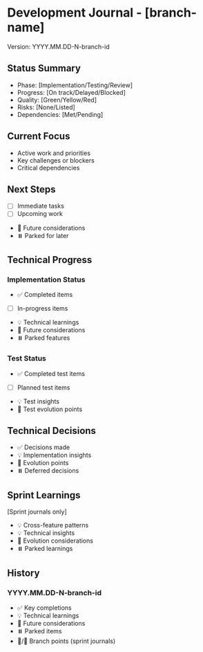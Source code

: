 # Development Journal - [branch-name]
Version: YYYY.MM.DD-N-branch-id

<!--
KEY GUIDELINES:
1. Fixed Sections (in order):
   Feature Journal Structure:
   - Status Summary: Phase, progress, quality, risks, dependencies
   - Current Focus: Active work, challenges, dependencies
   - Next Steps: Immediate tasks, upcoming work
   - Technical Progress: Implementation status, test status
   - Technical Decisions: Key architectural and technical choices
   - History: Newest entries first, with concrete technical details

   Sprint Journal Structure:
   - Status Summary: Overall sprint health
   - Current Focus: Status per feature, with active challenges
   - Next Steps: Sprint-level priorities
   - Technical Progress: Cross-feature implementation, patterns
   - Technical Decisions: Architecture evolution, shared patterns
   - Sprint Learnings: Cross-feature insights
   - History: Oldest first, tracking feature flow

2. Symbols:
   ✅ = Completed item
   [ ] = Planned/in-progress item
   💡 = Technical learning/insight
   🔄 = Future consideration (uncovered but not yet explored)
   ⏸️ = Parked item (planned but later deemed optional)
   🔵 = Branch creation (sprint journals)
   🔹 = Branch merge (sprint journals)

3. Symbol Usage Examples:
   🔄 Future consideration:
   - "Need to consider error retry behavior" (discovered during implementation)
   - "Caching might be needed here" (noticed potential bottleneck)
   - "Consider adding validation" (uncovered edge case)

   ⏸️ Parked item:
   - "Structured logging" (planned but simple logging sufficient)
   - "Correlation IDs" (planned but not needed for single user)
   - "Complex error tracking" (planned but basic errors work fine)

4. Keep entries:
   - Focused on what matters
   - Technical and concrete
   - Free of routine progress

5. History Examples:
   Feature Journal:
   ### 2024.02.23-2-feature-30
   - ✅ Implemented timezone validation
   - 💡 Repository pattern works well here
   - 🔄 Might need caching (noticed in testing)
   - ⏸️ Complex validation rules (planned but basic rules sufficient)

   Sprint Journal:
   ### 2024.02.13-2-sprint-02
   - 🔵 CR-23 (Timezone Implementation) branched
   - ✅ Base timezone validation defined
   - 💡 UTC standardization reduced complexity
   ### 2024.02.22-6-sprint-02
   - 🔹 CR-23 merged back into sprint
   - ✅ All timezone components verified
   - 💡 Cross-feature pattern emerged for validation
-->

## Status Summary
- Phase: [Implementation/Testing/Review]
- Progress: [On track/Delayed/Blocked]
- Quality: [Green/Yellow/Red]
- Risks: [None/Listed]
- Dependencies: [Met/Pending]

## Current Focus
- Active work and priorities
- Key challenges or blockers
- Critical dependencies

## Next Steps
- [ ] Immediate tasks
- [ ] Upcoming work
- 🔄 Future considerations
- ⏸️ Parked for later

## Technical Progress
### Implementation Status
- ✅ Completed items
- [ ] In-progress items
- 💡 Technical learnings
- 🔄 Future considerations
- ⏸️ Parked features

### Test Status
- ✅ Completed test items
- [ ] Planned test items
- 💡 Test insights
- 🔄 Test evolution points

## Technical Decisions
- ✅ Decisions made
- 💡 Implementation insights
- 🔄 Evolution points
- ⏸️ Deferred decisions

## Sprint Learnings
[Sprint journals only]
- 💡 Cross-feature patterns
- 💡 Technical insights
- 🔄 Evolution considerations
- ⏸️ Parked learnings

## History
### YYYY.MM.DD-N-branch-id
- ✅ Key completions
- 💡 Technical learnings
- 🔄 Future considerations
- ⏸️ Parked items
- 🔵/🔹 Branch points (sprint journals)

